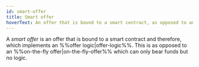 ```yaml
---
id: smart-offer
title: Smart offer
hoverText: An offer that is bound to a smart contract, as opposed to an on-the-fly offer.
---
```


A _smart offer_ is an offer that is bound to a smart contract and therefore, which implements an %%offer logic|offer-logic%%. This is as opposed to an %%on-the-fly offer|on-the-fly-offer%% which can only bear funds but no logic.